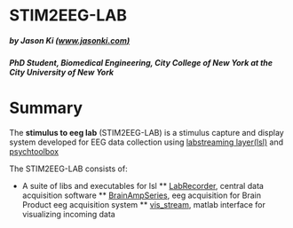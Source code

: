 # STIM2EEG-LAB 
##### by Jason Ki [(www.jasonki.com)](https://www.jasonki.com) 
##### PhD Student, Biomedical Engineering, City College of New York at the City University of New York <h1>

# Summary
The **stimulus to eeg lab** (STIM2EEG-LAB) is a stimulus capture and display system developed for EEG data collection using [labstreaming layer(lsl)](https://github.com/sccn/labstreaminglayer) and [psychtoolbox](http://psychtoolbox.org/)

The STIM2EEG-LAB consists of:
  * A suite of libs and executables for lsl
   ** [LabRecorder](https://github.com/sccn/labstreaminglayer/wiki/LabRecorder.wiki), central data acquisition software
   ** [BrainAmpSeries](https://github.com/sccn/labstreaminglayer/wiki/BrainAmpSeries.wiki), eeg acquisition for Brain Product eeg acquisition system
   ** [vis_stream](https://github.com/sccn/labstreaminglayer/wiki/ViewingStreamsInMatlab.wiki), matlab interface for visualizing incoming data
